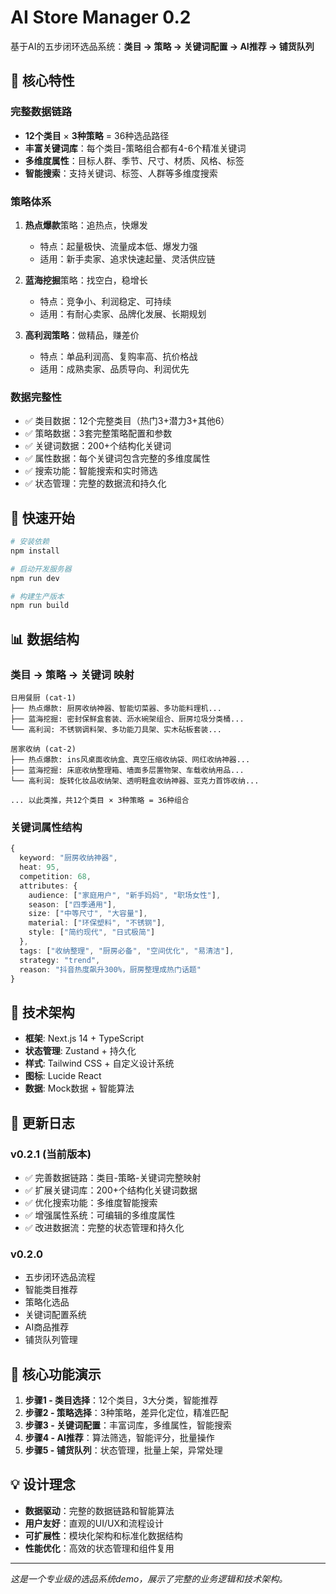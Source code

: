 # AI Store Manager 0.2

基于AI的五步闭环选品系统：**类目 → 策略 → 关键词配置 → AI推荐 → 铺货队列**

## 🎯 核心特性

### 完整数据链路
- **12个类目** × **3种策略** = 36种选品路径
- **丰富关键词库**：每个类目-策略组合都有4-6个精准关键词
- **多维度属性**：目标人群、季节、尺寸、材质、风格、标签
- **智能搜索**：支持关键词、标签、人群等多维度搜索

### 策略体系
1. **热点爆款**策略：追热点，快爆发
   - 特点：起量极快、流量成本低、爆发力强
   - 适用：新手卖家、追求快速起量、灵活供应链
   
2. **蓝海挖掘**策略：找空白，稳增长
   - 特点：竞争小、利润稳定、可持续
   - 适用：有耐心卖家、品牌化发展、长期规划
   
3. **高利润策略**：做精品，赚差价
   - 特点：单品利润高、复购率高、抗价格战
   - 适用：成熟卖家、品质导向、利润优先

### 数据完整性
- ✅ 类目数据：12个完整类目（热门3+潜力3+其他6）
- ✅ 策略数据：3套完整策略配置和参数
- ✅ 关键词数据：200+个结构化关键词
- ✅ 属性数据：每个关键词包含完整的多维度属性
- ✅ 搜索功能：智能搜索和实时筛选
- ✅ 状态管理：完整的数据流和持久化

## 🚀 快速开始

```bash
# 安装依赖
npm install

# 启动开发服务器
npm run dev

# 构建生产版本
npm run build
```

## 📊 数据结构

### 类目 → 策略 → 关键词 映射
```
日用餐厨 (cat-1)
├── 热点爆款: 厨房收纳神器、智能切菜器、多功能料理机...
├── 蓝海挖掘: 密封保鲜盒套装、沥水碗架组合、厨房垃圾分类桶...
└── 高利润: 不锈钢调料架、多功能刀具架、实木砧板套装...

居家收纳 (cat-2)
├── 热点爆款: ins风桌面收纳盒、真空压缩收纳袋、网红收纳神器...
├── 蓝海挖掘: 床底收纳整理箱、墙面多层置物架、车载收纳用品...
└── 高利润: 旋转化妆品收纳架、透明鞋盒收纳神器、亚克力首饰收纳...

... 以此类推，共12个类目 × 3种策略 = 36种组合
```

### 关键词属性结构
```typescript
{
  keyword: "厨房收纳神器",
  heat: 95,
  competition: 68,
  attributes: {
    audience: ["家庭用户", "新手妈妈", "职场女性"],
    season: ["四季通用"],
    size: ["中等尺寸", "大容量"],
    material: ["环保塑料", "不锈钢"],
    style: ["简约现代", "日式极简"]
  },
  tags: ["收纳整理", "厨房必备", "空间优化", "易清洁"],
  strategy: "trend",
  reason: "抖音热度飙升300%，厨房整理成热门话题"
}
```

## 🎨 技术架构

- **框架**: Next.js 14 + TypeScript
- **状态管理**: Zustand + 持久化
- **样式**: Tailwind CSS + 自定义设计系统
- **图标**: Lucide React
- **数据**: Mock数据 + 智能算法

## 📝 更新日志

### v0.2.1 (当前版本)
- ✅ 完善数据链路：类目-策略-关键词完整映射
- ✅ 扩展关键词库：200+个结构化关键词数据
- ✅ 优化搜索功能：多维度智能搜索
- ✅ 增强属性系统：可编辑的多维度属性
- ✅ 改进数据流：完整的状态管理和持久化

### v0.2.0
- 五步闭环选品流程
- 智能类目推荐
- 策略化选品
- 关键词配置系统
- AI商品推荐
- 铺货队列管理

## 🎯 核心功能演示

1. **步骤1 - 类目选择**：12个类目，3大分类，智能推荐
2. **步骤2 - 策略选择**：3种策略，差异化定位，精准匹配
3. **步骤3 - 关键词配置**：丰富词库，多维属性，智能搜索
4. **步骤4 - AI推荐**：算法筛选，智能评分，批量操作
5. **步骤5 - 铺货队列**：状态管理，批量上架，异常处理

## 💡 设计理念

- **数据驱动**：完整的数据链路和智能算法
- **用户友好**：直观的UI/UX和流程设计
- **可扩展性**：模块化架构和标准化数据结构
- **性能优化**：高效的状态管理和组件复用

---

*这是一个专业级的选品系统demo，展示了完整的业务逻辑和技术架构。*
